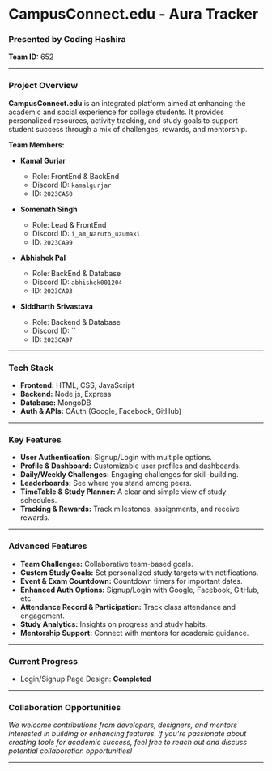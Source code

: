 # CampusConnect.edu - Aura Tracker

### Presented by Coding Hashira  
**Team ID:** 652  

---

### Project Overview

**CampusConnect.edu** is an integrated platform aimed at enhancing the academic and social experience for college students. It provides personalized resources, activity tracking, and study goals to support student success through a mix of challenges, rewards, and mentorship.

**Team Members:**
- **Kamal Gurjar**  
  - Role: FrontEnd & BackEnd  
  - Discord ID: `kamalgurjar`  
  - ID: `2023CA50`

- **Somenath Singh**  
  - Role: Lead & FrontEnd  
  - Discord ID: `i_am_Naruto_uzumaki`  
  - ID: `2023CA99`

- **Abhishek Pal**  
  - Role: BackEnd & Database  
  - Discord ID: `abhishek001204`  
  - ID: `2023CA03`
 
- **Siddharth Srivastava**  
  - Role: Backend & Database  
  - Discord ID: ``  
  - ID: `2023CA97`

---

### Tech Stack
- **Frontend:** HTML, CSS, JavaScript
- **Backend:** Node.js, Express
- **Database:** MongoDB
- **Auth & APIs:** OAuth (Google, Facebook, GitHub)

---

### Key Features
- **User Authentication:** Signup/Login with multiple options.
- **Profile & Dashboard:** Customizable user profiles and dashboards.
- **Daily/Weekly Challenges:** Engaging challenges for skill-building.
- **Leaderboards:** See where you stand among peers.
- **TimeTable & Study Planner:** A clear and simple view of study schedules.
- **Tracking & Rewards:** Track milestones, assignments, and receive rewards.

---

### Advanced Features
- **Team Challenges:** Collaborative team-based goals.
- **Custom Study Goals:** Set personalized study targets with notifications.
- **Event & Exam Countdown:** Countdown timers for important dates.
- **Enhanced Auth Options:** Signup/Login with Google, Facebook, GitHub, etc.
- **Attendance Record & Participation:** Track class attendance and engagement.
- **Study Analytics:** Insights on progress and study habits.
- **Mentorship Support:** Connect with mentors for academic guidance.

---

### Current Progress
- Login/Signup Page Design: **Completed**

---

### Collaboration Opportunities
*We welcome contributions from developers, designers, and mentors interested in building or enhancing features. If you're passionate about creating tools for academic success, feel free to reach out and discuss potential collaboration opportunities!*  

---

